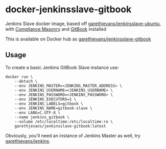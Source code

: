 # docker-jenkinsslave-gitbook

Jenkins Slave docker image, based off [garethjevans/jenkinsslave-ubuntu](https://hub.docker.com/r/garethjevans/jenkinsslave-ubuntu/), with [Compliance Masonry](https://github.com/opencontrol/compliance-masonry) and [GitBook](https://www.gitbook.com/) installed

This is available on Docker hub as [garethjevans/jenkinsslave-gitbook](https://hub.docker.com/r/garethjevans/jenkinsslave-gitbook/)

## Usage

To create a basic Jenkins GitBook Slave instance use:

```
docker run \
    --detach \
    --env JENKINS_MASTER=<JENKINS_MASTER_ADDRESS> \
    --env JENKINS_USERNAME=<JENKINS_USERNAME> \
    --env JENKINS_PASSWORD=<JENKINS_PASSWORD> \
    --env JENKINS_EXECUTORS=1 \
    --env JENKINS_LABELS=gitbook \
    --env JENKINS_NAME=gitbook-slave \
    --env LANG=C.UTF-8 \
    --name jenkins_gitbook \
    --volume /etc/localtime:/etc/localtime:ro \
    garethjevans/jenkinsslave-gitbook:latest
```

Obviously, you'll need an instance of Jenkins Master as well, try [garethjevans/jenkins](https://hub.docker.com/r/garethjevans/jenkins/).

